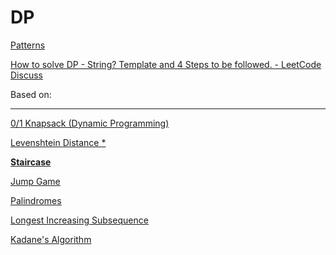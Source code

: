 # DP

[Patterns](https://leetcode.com/discuss/general-discussion/458695/Dynamic-Programming-Patterns)

[How to solve DP - String? Template and 4 Steps to be followed. - LeetCode Discuss](https://leetcode.com/discuss/study-guide/651719/How-to-solve-DP-String-Template-and-4-Steps-to-be-followed)

Based on:

---

[0/1 Knapsack (Dynamic Programming)](DP%20f1cdccd481ba461ea65ea993e984da07/0%201%20Knapsack%20(Dynamic%20Programming)%20b70111b897a547b6afdc2fc5cec2fbb6.md)

[Levenshtein Distance *](DP%20f1cdccd481ba461ea65ea993e984da07/Levenshtein%20Distance%206eee820d93bb4de8a4be93cd42abd596.md)

[**Staircase**](DP%20f1cdccd481ba461ea65ea993e984da07/Staircase%20cce26a786433455394e2894d22b560fb.md)

[Jump Game](DP%20f1cdccd481ba461ea65ea993e984da07/Jump%20Game%207f6ec7a5b9324342a57a7a05912b65c2.md)

[Palindromes](DP%20f1cdccd481ba461ea65ea993e984da07/Palindromes%203842da2a551d40039bc7971737a1c2ae.md)

[Longest Increasing Subsequence](DP%20f1cdccd481ba461ea65ea993e984da07/Longest%20Increasing%20Subsequence%20be31cb63e1384c0291ad9337faf040f1.md)

[Kadane's Algorithm](DP%20f1cdccd481ba461ea65ea993e984da07/Kadane's%20Algorithm%20573de8049a6941608a31adc2b049dda2.md)